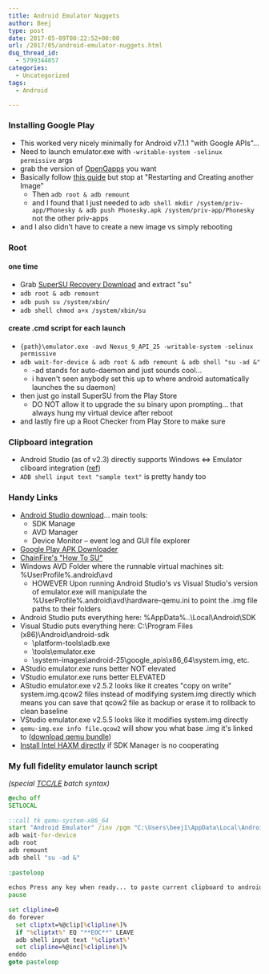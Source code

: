 ```yaml
---
title: Android Emulator Nuggets
author: Beej
type: post
date: 2017-05-09T00:22:52+00:00
url: /2017/05/android-emulator-nuggets.html
dsq_thread_id:
  - 5799344857
categories:
  - Uncategorized
tags:
  - Android

---
```

### Installing Google Play

  * This worked very nicely minimally for Android v7.1.1 "with Google APIs"...
    <!--more-->
  * Need to launch emulator.exe with `-writable-system -selinux permissive` args
  * grab the version of [OpenGapps][1] you want
  * Basically follow [this guide][2] but stop at "Restarting and Creating another Image" 
      * Then `adb root & adb remount`
      * and I found that I just needed to `adb shell mkdir /system/priv-app/Phonesky & adb push Phonesky.apk /system/priv-app/Phonesky` not the other priv-apps
  * and I also didn't have to create a new image vs simply rebooting

### Root

#### one time

  * Grab [SuperSU Recovery Download][3] and extract "su"
  * `adb root & adb remount`
  * `adb push su /system/xbin/`
  * `adb shell chmod a+x /system/xbin/su`

#### create .cmd script for each launch

  * `{path}\emulator.exe -avd Nexus_9_API_25 -writable-system -selinux permissive`
  * `adb wait-for-device & adb root & adb remount & adb shell "su -ad &"` 
      * -ad stands for auto-daemon and just sounds cool... 
      * i haven't seen anybody set this up to where android automatically launches the su daemon)
  * then just go install SuperSU from the Play Store 
      * DO NOT allow it to upgrade the su binary upon prompting... that always hung my virtual device after reboot
  * and lastly fire up a Root Checker from Play Store to make sure 

### Clipboard integration

  * Android Studio (as of v2.3) directly supports Windows <=> Emulator cliboard integration ([ref][4])
  * `ADB shell input text "sample text"` is pretty handy too

### Handy Links

  * [Android Studio download][5]... main tools: 
      * SDK Manage
      * AVD Manager
      * Device Monitor &#8211; event log and GUI file explorer
  * [Google Play APK Downloader][6]
  * [ChainFire's "How To SU"][7]
  * Windows AVD Folder where the runnable virtual machines sit: %UserProfile%&#46;android\avd 
      * HOWEVER Upon running Android Studio's vs Visual Studio's version of emulator.exe will manipulate the %UserProfile%&#46;android\avd\hardware-qemu.ini to point the .img file paths to their folders
  * Android Studio puts everything here: %AppData%&#46;.\Local\Android\SDK
  * Visual Studio puts everything here: C:\Program Files (x86)\Android\android-sdk 
      * \platform-tools\adb.exe
      * \tools\emulator.exe
      * \system-images\android-25\google\_apis\x86\_64\system.img, etc.
  * AStudio emulator.exe runs better NOT elevated
  * VStudio emulator.exe runs better ELEVATED
  * AStudio emulator.exe v2.5.2 looks like it creates "copy on write" system.img.qcow2 files instead of modifying system.img directly which means you can save that qcow2 file as backup or erase it to rollback to clean baseline
  * VStudio emulator.exe v2.5.5 looks like it modifies system.img directly
  * `qemu-img.exe info file.qcow2` will show you what base .img it's linked to ([download qemu bundle][8])
  * [Install Intel HAXM directly][9] if SDK Manager is no cooperating

### My full fidelity emulator launch script

_(special [TCC/LE][10] batch syntax)_

```cmd
@echo off
SETLOCAL 
    
::call tk qemu-system-x86_64
start "Android Emulator" /inv /pgm "C:\Users\beej1\AppData\Local\Android\sdk\emulator\emulator.exe" -avd Nexus_9_API_25 -writable-system -selinux permissive
adb wait-for-device
adb root
adb remount
adb shell "su -ad &"
    
:pasteloop
    
echos Press any key when ready... to paste current clipboard to android^r
pause
    
set clipline=0
do forever
  set cliptxt=%@clip[%clipline%]%
  if "%cliptxt%" EQ "**EOC**" LEAVE
  adb shell input text '%cliptxt%'
  set clipline=%@inc[%clipline%]%
enddo 
goto pasteloop
```

 [1]: http://opengapps.org/#downloadsection
 [2]: https://infosectrek.wordpress.com/2017/01/17/installing-the-google-play-store-app-apk-on-the-android-emulator/#comment-296
 [3]: www.supersu.com/download
 [4]: http://stackoverflow.com/a/42678005/813599
 [5]: https://developer.android.com/studio/index.html
 [6]: https://apps.evozi.com/apk-downloader/
 [7]: https://su.chainfire.eu/
 [8]: https://qemu.weilnetz.de/w64/
 [9]: https://software.intel.com/en-us/android/articles/intel-hardware-accelerated-execution-manager
 [10]: https://jpsoft.com/tccle-cmd-replacement.html